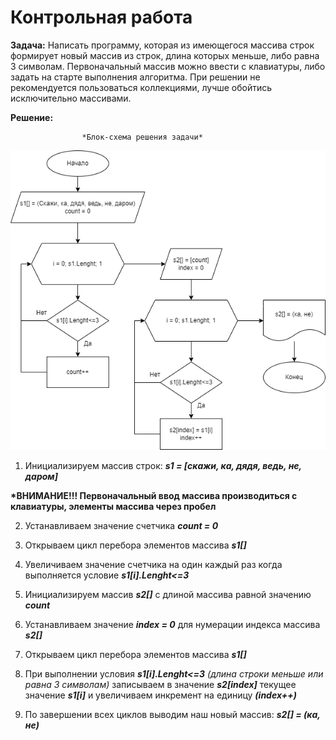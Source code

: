 # Контрольная работа

**Задача:** Написать программу, которая из имеющегося массива строк формирует новый массив из строк, длина которых меньше, либо равна 3 символам. Первоначальный массив можно ввести с клавиатуры, либо задать на старте выполнения алгоритма. При решении не рекомендуется пользоваться коллекциями, лучше обойтись исключительно массивами.

**Решение:**

                    *Блок-схема решения задачи*
![Блок-схема решения задачи](Control_work.png)


1. Инициализируем массив строк: ***s1 = [скажи, ка, дядя, ведь, не, даром]*** 

__*ВНИМАНИЕ!!! Первоначальный ввод массива производиться с клавиатуры, элементы массива через пробел__

2. Устанавливаем значение счетчика ***count = 0***

3. Открываем цикл перебора элементов массива ***s1[]***

4. Увеличиваем значение счетчика на один каждый раз когда выполняется условие ***s1[i].Lenght<=3***

5. Инициализируем массив ***s2[]*** с длиной массива равной значению ***count***

6. Устанавливаем значение ***index = 0*** для нумерации индекса массива ***s2[]*** 

7. Открываем цикл перебора элементов массива ***s1[]***

8. При выполнении условия ***s1[i].Lenght<=3*** *(длина строки меньше или равна 3 символам)* записываем в значение ***s2[index]*** текущее значение ***s1[i]*** и увеличиваем инкремент на единицу ***(index++)***

9. По завершении всех циклов выводим наш новый массив: ***s2[] = (ка, не)***